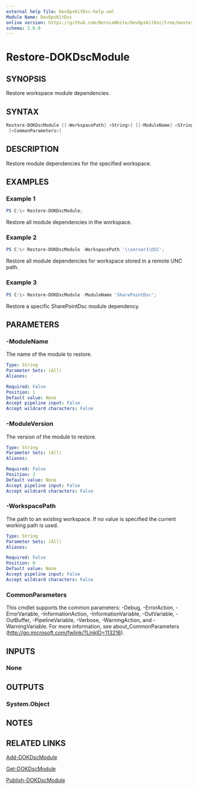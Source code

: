```yaml
---
external help file: DevOpsKitDsc-help.xml
Module Name: DevOpsKitDsc
online version: https://github.com/BernieWhite/DevOpsKitDsc/tree/master/docs/commands/en-US/Restore-DOKDscModule.md
schema: 2.0.0
---
```


# Restore-DOKDscModule

## SYNOPSIS

Restore workspace module dependencies.

## SYNTAX

```powershell
Restore-DOKDscModule [[-WorkspacePath] <String>] [[-ModuleName] <String>] [[-ModuleVersion] <String>]
 [<CommonParameters>]
```

## DESCRIPTION

Restore module dependencies for the specified workspace.

## EXAMPLES

### Example 1

```powershell
PS C:\> Restore-DOKDscModule;
```

Restore all module dependencies in the workspace.

### Example 2

```powershell
PS C:\> Restore-DOKDscModule -WorkspacePath '\\server1\DSC';
```

Restore all module dependencies for workspace stored in a remote UNC path.

### Example 3

```powershell
PS C:\> Restore-DOKDscModule -ModuleName 'SharePointDsc';
```

Restore a specific SharePointDsc module dependency.

## PARAMETERS

### -ModuleName

The name of the module to restore.

```yaml
Type: String
Parameter Sets: (All)
Aliases: 

Required: False
Position: 1
Default value: None
Accept pipeline input: False
Accept wildcard characters: False
```

### -ModuleVersion

The version of the module to restore.

```yaml
Type: String
Parameter Sets: (All)
Aliases: 

Required: False
Position: 2
Default value: None
Accept pipeline input: False
Accept wildcard characters: False
```

### -WorkspacePath

The path to an existing workspace. If no value is specified the current working path is used.

```yaml
Type: String
Parameter Sets: (All)
Aliases: 

Required: False
Position: 0
Default value: None
Accept pipeline input: False
Accept wildcard characters: False
```

### CommonParameters

This cmdlet supports the common parameters: -Debug, -ErrorAction, -ErrorVariable, -InformationAction, -InformationVariable, -OutVariable, -OutBuffer, -PipelineVariable, -Verbose, -WarningAction, and -WarningVariable. For more information, see about_CommonParameters (http://go.microsoft.com/fwlink/?LinkID=113216).

## INPUTS

### None

## OUTPUTS

### System.Object

## NOTES

## RELATED LINKS

[Add-DOKDscModule](Add-DOKDscModule.md)

[Get-DOKDscModule](Get-DOKDscModule.md)

[Publish-DOKDscModule](Publish-DOKDscModule.md)